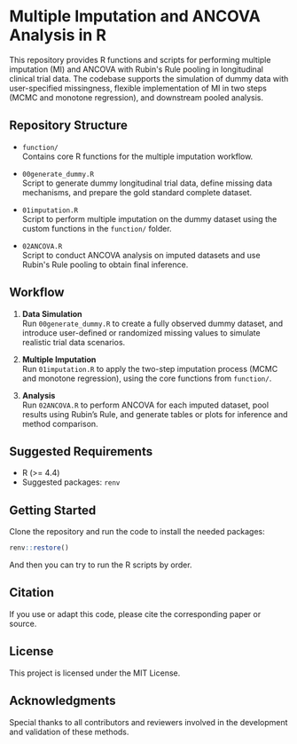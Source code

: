# Multiple Imputation and ANCOVA Analysis in R

This repository provides R functions and scripts for performing multiple imputation (MI) and ANCOVA with Rubin's Rule pooling in longitudinal clinical trial data. The codebase supports the simulation of dummy data with user-specified missingness, flexible implementation of MI in two steps (MCMC and monotone regression), and downstream pooled analysis.

## Repository Structure

- `function/`  
  Contains core R functions for the multiple imputation workflow.

- `00generate_dummy.R`  
  Script to generate dummy longitudinal trial data, define missing data mechanisms, and prepare the gold standard complete dataset.

- `01imputation.R`  
  Script to perform multiple imputation on the dummy dataset using the custom functions in the `function/` folder.

- `02ANCOVA.R`  
  Script to conduct ANCOVA analysis on imputed datasets and use Rubin's Rule pooling to obtain final inference.

## Workflow

1. **Data Simulation**  
   Run `00generate_dummy.R` to create a fully observed dummy dataset, and introduce user-defined or randomized missing values to simulate realistic trial data scenarios.

2. **Multiple Imputation**  
   Run `01imputation.R` to apply the two-step imputation process (MCMC and monotone regression), using the core functions from `function/`.

3. **Analysis**  
   Run `02ANCOVA.R` to perform ANCOVA for each imputed dataset, pool results using Rubin’s Rule, and generate tables or plots for inference and method comparison.

## Suggested Requirements

- R (>= 4.4)
- Suggested packages: `renv`

## Getting Started

Clone the repository and run the code to install the needed packages:

```r
renv::restore()
```

And then you can try to run the R scripts by order.

## Citation
If you use or adapt this code, please cite the corresponding paper or source.

## License
This project is licensed under the MIT License.

## Acknowledgments
Special thanks to all contributors and reviewers involved in the development and validation of these methods.